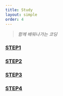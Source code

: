 ```yaml
---
title: Study 
layout: simple
order: 4
---
```


> *함께 배워나가는 코딩*



### [STEP1](/temp/title/STEP1/STEP1)

### [STEP2](/temp/title/STEP2/STEP2)

### [STEP3](/temp/title/STEP3/STEP3)

### [STEP4](/temp/title/STEP3/STEP3)
